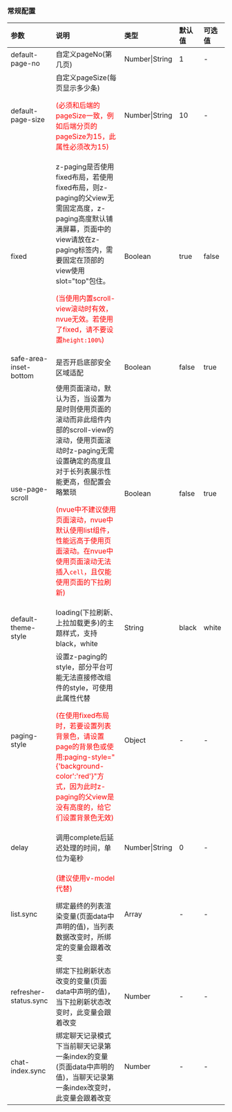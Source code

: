 ### 常规配置

| 参数                   | 说明                                                         | 类型           | 默认值 | 可选值 |
| :--------------------- | :----------------------------------------------------------- | :------------- | :----- | :----- |
| default-page-no        | 自定义pageNo(第几页)                                         | Number\|String | 1      | -      |
| default-page-size      | 自定义pageSize(每页显示多少条)<p style="color:red;">(必须和后端的pageSize一致，例如后端分页的pageSize为15，此属性必须改为15)</p> | Number\|String | 10     | -      |
| fixed <Badge text="1.5.6"/>                  | z-paging是否使用fixed布局，若使用fixed布局，则z-paging的父view无需固定高度，z-paging高度默认铺满屏幕，页面中的view请放在z-paging标签内，需要固定在顶部的view使用slot="top"包住。<p style="color:red;">(当使用内置scroll-view滚动时有效，nvue无效。若使用了fixed，请不要设置`height:100%`)</p> | Boolean        | true   | false  |
| safe-area-inset-bottom <Badge text="1.6.1"/> | 是否开启底部安全区域适配                                     | Boolean        | false  | true   |
| use-page-scroll        | 使用页面滚动，默认为否，当设置为是时则使用页面的滚动而非此组件内部的scroll-view的滚动，使用页面滚动时z-paging无需设置确定的高度且对于长列表展示性能更高，但配置会略繁琐<p style="color:red;">(nvue中不建议使用页面滚动，nvue中默认使用list组件，性能远高于使用页面滚动。在nvue中使用页面滚动无法插入`cell`，且仅能使用页面的下拉刷新)</p> | Boolean        | false  | true   |
| default-theme-style    | loading(下拉刷新、上拉加载更多)的主题样式，支持black，white  | String         | black  | white  |
| paging-style           | 设置z-paging的style，部分平台可能无法直接修改组件的style，可使用此属性代替<p style="color:red;">(在使用fixed布局时，若要设置列表背景色，请设置page的背景色或使用:paging-style="{'background-color':'red'}"方式，因为此时z-paging的父view是没有高度的，给它们设置背景色无效)</p> | Object         | -      | -      |
| delay <Badge text="1.9.6"/>                  | 调用complete后延迟处理的时间，单位为毫秒                     | Number\|String | 0      | -      |
| list.sync              | <p style="color:red;">(建议使用v-model代替)</p>绑定最终的列表渲染变量(页面data中声明的值)，当列表数据改变时，所绑定的变量会跟着改变 | Array          | -      | -      |
| refresher-status.sync  | 绑定下拉刷新状态改变的变量(页面data中声明的值)，当下拉刷新状态改变时，此变量会跟着改变 | Number         | -      | -      |
| chat-index.sync        | 绑定聊天记录模式下当前聊天记录第一条index的变量(页面data中声明的值)，当聊天记录第一条index改变时，此变量会跟着改变 | Number         | -      | -      |